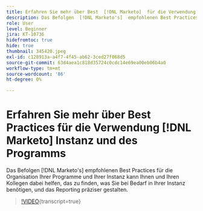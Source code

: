 ```yaml
---
title: Erfahren Sie mehr über Best  [!DNL Marketo]  für die Verwendung von Instanzen und Programmen
description: Das Befolgen  [!DNL Marketo's]  empfohlenen Best Practices für die Organisation Ihrer Programme und Ihrer Instanz kann Ihnen und Ihren Kollegen dabei helfen, das zu finden, was Sie bei Bedarf in Ihrer Instanz benötigen, und hilft Ihnen, das Reporting genauer zu gestalten.
role: User
level: Beginner
jira: KT-10736
hidefromtoc: true
hide: true
thumbnail: 345420.jpeg
exl-id: c128913a-a4f7-4f45-ab62-3ced27f068d5
source-git-commit: 63d4aea1c818d35724c0cdc14e69ea00eb06b4a0
workflow-type: tm+mt
source-wordcount: '86'
ht-degree: 0%

---
```


# Erfahren Sie mehr über Best Practices für die Verwendung [!DNL Marketo] Instanz und des Programms

Das Befolgen [!DNL Marketo's] empfohlenen Best Practices für die Organisation Ihrer Programme und Ihrer Instanz kann Ihnen und Ihren Kollegen dabei helfen, das zu finden, was Sie bei Bedarf in Ihrer Instanz benötigen, und das Reporting präziser gestalten.

>[!VIDEO](https://video.tv.adobe.com/v/345420/?quality=12&learn=on){transcript=true}
